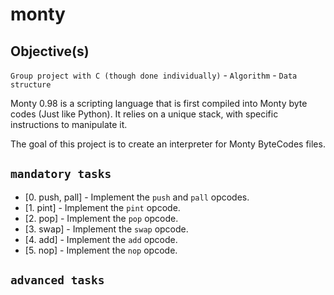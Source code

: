 # monty
## Objective(s)
``Group project with C (though done individually)`` - ``Algorithm`` - ``Data structure``

Monty 0.98 is a scripting language that is first compiled into Monty byte codes (Just like Python). It relies on a unique stack, with specific instructions to manipulate it. 

The goal of this project is to create an interpreter for Monty ByteCodes files.

## ``mandatory tasks``

* [0. push, pall] - Implement the `push` and `pall` opcodes.
* [1. pint] - Implement the `pint` opcode.
* [2. pop] - Implement the `pop` opcode.
* [3. swap] - Implement the `swap` opcode.
* [4. add] - Implement the `add` opcode.
* [5. nop] - Implement the `nop` opcode.

## ``advanced tasks`` 
